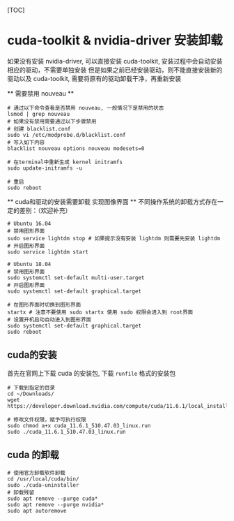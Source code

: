 [TOC]

# cuda-toolkit & nvidia-driver 安装卸载
如果没有安装 nvidia-driver, 可以直接安装 cuda-toolkit, 安装过程中会自动安装相应的驱动，不需要单独安装
但是如果之前已经安装驱动，则不能直接安装新的驱动以及 cuda-toolkit, 需要将原有的驱动卸载干净，再重新安装

** 需要禁用 nouveau **
```shell
# 通过以下命令查看是否禁用 nouveau, 一般情况下是禁用的状态
lsmod | grep nouveau
# 如果没有禁用需要通过以下步骤禁用
# 创建 blacklist.conf
sudo vi /etc/modprobe.d/blacklist.conf
# 写入如下内容
blacklist nouveau options nouveau modesets=0

# 在terminal中重新生成 kernel initramfs
sudo update-initramfs -u

# 重启
sudo reboot
```

** cuda和驱动的安装需要卸载 实现图像界面 **
不同操作系统的卸载方式存在一定的差别：（欢迎补充）
```shell
# Ubuntu 16.04
# 禁用图形界面
sudo service lightdm stop # 如果提示没有安装 lightdm 则需要先安装 lightdm 
# 开启图形界面
sudo service lightdm start 

# Ubuntu 18.04
# 禁用图形界面
sudo systemctl set-default multi-user.target
# 开启图形界面
sudo systemctl set-default graphical.target

# 在图形界面时切换到图形界面
startx # 注意不要使用 sudo startx 使用 sudo 权限会进入到 root界面
# 设置开机启动自动进入到图形界面
sudo systemctl set-default graphical.target
sudo reboot 
```

## cuda的安装
首先在官网上下载 cuda 的安装包, 下载 `runfile` 格式的安装包
```shell
# 下载到指定的目录
cd ~/Downloads/
wget https://developer.download.nvidia.com/compute/cuda/11.6.1/local_installers/cuda_11.6.1_510.47.03_linux.run 

# 修改文件权限，赋予可执行权限
sudo chmod a+x cuda_11.6.1_510.47.03_linux.run
sudo ./cuda_11.6.1_510.47.03_linux.run

```

## cuda 的卸载
```shell
# 使用官方卸载软件卸载
cd /usr/local/cuda/bin/
sudo ./cuda-uninstaller
# 卸载残留
sudo apt remove --purge cuda*
sudo apt remove --purge nvidia*
sudo apt autoremove
```


